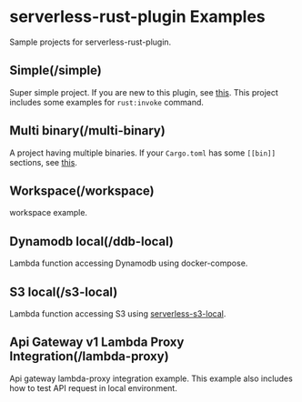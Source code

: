 # serverless-rust-plugin Examples

Sample projects for serverless-rust-plugin.

## Simple(/simple)

Super simple project. If you are new to this plugin, see [this](https://github.com/kaicoh/serverless-rust-plugin/tree/main/examples/simple). This project includes some examples for `rust:invoke` command.

## Multi binary(/multi-binary)

A project having multiple binaries. If your `Cargo.toml` has some `[[bin]]` sections, see  [this](https://github.com/kaicoh/serverless-rust-plugin/tree/main/examples/multi-binary).

## Workspace(/workspace)

workspace example.

## Dynamodb local(/ddb-local)

Lambda function accessing Dynamodb using docker-compose.

## S3 local(/s3-local)

Lambda function accessing S3 using [serverless-s3-local](https://github.com/ar90n/serverless-s3-local).

## Api Gateway v1 Lambda Proxy Integration(/lambda-proxy)

Api gateway lambda-proxy integration example. This example also includes how to test API request in local environment.
